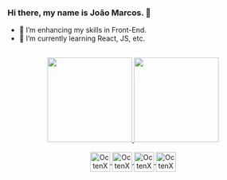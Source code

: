 ### Hi there, my name is João Marcos. 👋

- 🔭 I’m enhancing my skills in Front-End.
- 🌱 I’m currently learning React, JS, etc.

##

<div align="center">
  <a href="https://github.com/Dex64ter">
  <img height="170em" src="https://github-readme-stats.vercel.app/api?username=BetaaX&show_icons=false&theme=moltack&include_all_commits=true&count_private=true"/>
  <img height="170em" src="https://github-readme-stats.vercel.app/api/top-langs/?username=BetaaX&layout=compact&langs_count=6&theme=moltack"/>
</div>
  
<div align="center" style="display: inline_block"><br>
  <img align="center" alt="OctenX-Git" height="40" widht="50" src="https://cdn.jsdelivr.net/gh/devicons/devicon/icons/git/git-original.svg" />
  <img align="center" alt="OctenX-Bootstrap" height="40" widht="50" src="https://cdn.jsdelivr.net/gh/devicons/devicon/icons/bootstrap/bootstrap-original.svg" />
  <img align="center" alt="OctenX-JS" height="40" widht="50" src="https://cdn.jsdelivr.net/gh/devicons/devicon/icons/javascript/javascript-original.svg" />
  <img align="center" alt="OctenX-jQuery" height="40" widht="50" src="https://cdn.jsdelivr.net/gh/devicons/devicon/icons/jquery/jquery-original.svg" />
</div>
